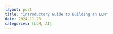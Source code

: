 ```yaml
---
layout: post
title: "Introductory Guide to Building an LLM"
date: 2024-11-20
categories: [LLM, AI]
---
```

